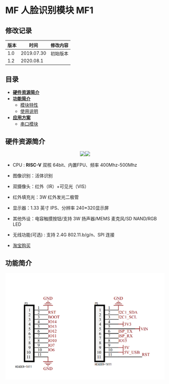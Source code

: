 # MF 人脸识别模块 MF1

## **修改记录**

|版本|时间|修改内容|
|-|-|-|
|1.0|2019.07.30|初始版本|
|1.2|2020.08.1| |

## 目录

- [**硬件资源简介**](#硬件资源简介)
- [**功能简介**](#功能简介)
    - [模块特性](#模块特性)
    - [使用说明](#使用说明)
- [**应用方案**](#应用方案)
    - [串口模块](#串口模块)
    <!-- - [微信小程序模块](#微信小程序模块) -->
    <!-- - [二次开发](#二次开发) -->
<!-- - [**Q&A**](#qa) -->


## **硬件资源简介**

<center class="half">
<img src="./../assests/front.png" width = 50% /><img src="assests/bottom.jpg" width = 50% />
</center>

* CPU : **RISC-V** 双核 64bit、内置FPU、频率 400Mhz-500Mhz
* 图像识别：活体识别
* 双摄像头：红外（IR）+可见光（VIS）
* 红外填充光：3W 红外发光二极管
* 显示器：1.33 英寸 IPS、分辨率 240*320显示屏
* 其他外设：电容触摸按钮/支持 3W 扬声器/MEMS 麦克风/SD NAND/RGB LED
* 无线功能(可选) : 支持 2.4G 802.11.b/g/n、SPI 连接

* [淘宝购买](https://item.taobao.com/item.htm?spm=a1z10.1-c.w4004-21231188695.25.27ba52b1bsusf7&id=599138281058)

<div STYLE="page-break-after: always;"></div>

## **功能简介**


![MF1 引脚图](./../assets/mf_module/mf1/mf1_pin_map.png)
